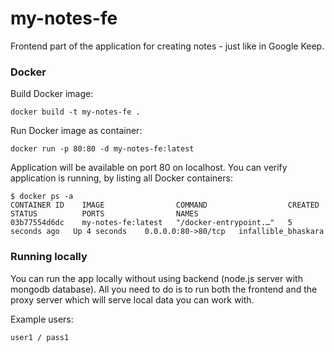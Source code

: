 # my-notes-fe

Frontend part of the application for creating notes - just like in Google Keep.

### Docker

Build Docker image:

```
docker build -t my-notes-fe .
```

Run Docker image as container:

```
docker run -p 80:80 -d my-notes-fe:latest
```

Application will be available on port 80 on localhost.
You can verify application is running, by listing all Docker containers:

```
$ docker ps -a
CONTAINER ID    IMAGE                COMMAND                  CREATED         STATUS          PORTS                NAMES
03b77554d6dc    my-notes-fe:latest   "/docker-entrypoint.…"   5 seconds ago   Up 4 seconds    0.0.0.0:80->80/tcp   infallible_bhaskara
```

### Running locally

You can run the app locally without using backend (node.js server with mongodb database).
All you need to do is to run both the frontend and the proxy server
which will serve local data you can work with.

Example users:

```
user1 / pass1
```
